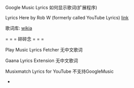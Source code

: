 
Google Music Lyrics 如何显示歌词(扩展程序)

Lyrics Here by Rob W
(formerly called YouTube Lyrics) [link](https://chrome.google.com/webstore/detail/lyrics-here-by-rob-w/lifkpflabnobkgbjpcmocmgcajlecbcp)

歌词库: [wikia](http://lyrics.wikia.com/wiki/光良:天堂)

= = = 碎碎念 = = =

Play Music Lyrics Fetcher
无中文歌词

Gaana Lyrics Extension
无中文歌词

Musixmatch Lyrics for YouTube
不支持GoogleMusic


-
